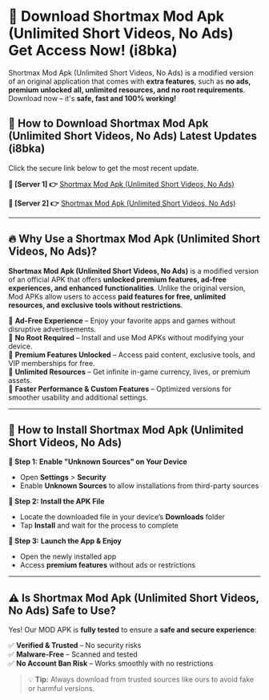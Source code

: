 # 🤖 Download Shortmax Mod Apk (Unlimited Short Videos, No Ads) Get Access Now! (i8bka)

Shortmax Mod Apk (Unlimited Short Videos, No Ads) is a modified version of an original application that comes with **extra features**, such as **no ads, premium unlocked all, unlimited resources, and no root requirements**. Download now – it's **safe, fast and 100% working!**

## **📱 How to Download Shortmax Mod Apk (Unlimited Short Videos, No Ads) Latest Updates (i8bka)**  
Click the secure link below to get the most recent update.  

 **📌 [Server 1] 👉** [Shortmax Mod Apk (Unlimited Short Videos, No Ads)](https://hapymods.com?title=Shortmax+Mod+Apk+(Unlimited+Short+Videos,+No+Ads))

 **📌 [Server 2] 👉** [Shortmax Mod Apk (Unlimited Short Videos, No Ads)](https://hapymods.com?title=Shortmax+Mod+Apk+(Unlimited+Short+Videos,+No+Ads))

---

## **🔥 Why Use a Shortmax Mod Apk (Unlimited Short Videos, No Ads)?**  

**Shortmax Mod Apk (Unlimited Short Videos, No Ads)** is a modified version of an official APK that offers **unlocked premium features, ad-free experiences, and enhanced functionalities**. Unlike the original version, Mod APKs allow users to access **paid features for free, unlimited resources, and exclusive tools without restrictions**.

🔽 **Ad-Free Experience** – Enjoy your favorite apps and games without disruptive advertisements.  
🔽 **No Root Required** – Install and use Mod APKs without modifying your device.  
🔽 **Premium Features Unlocked** – Access paid content, exclusive tools, and VIP memberships for free.  
🔽 **Unlimited Resources** – Get infinite in-game currency, lives, or premium assets.  
🔽 **Faster Performance & Custom Features** – Optimized versions for smoother usability and additional settings.  

---

## **🚀 How to Install Shortmax Mod Apk (Unlimited Short Videos, No Ads)**  

**🔹 Step 1:** **Enable "Unknown Sources" on Your Device**  
- Open **Settings** > **Security**  
- Enable **Unknown Sources** to allow installations from third-party sources  

**🔹 Step 2:** **Install the APK File**  
- Locate the downloaded file in your device’s **Downloads** folder  
- Tap **Install** and wait for the process to complete  

**🔹 Step 3:** **Launch the App & Enjoy**  
- Open the newly installed app  
- Access **premium features** without ads or restrictions  

---

## **⚠️ Is Shortmax Mod Apk (Unlimited Short Videos, No Ads) Safe to Use?**  

Yes! Our MOD APK is **fully tested** to ensure a **safe and secure experience**:

✅ **Verified & Trusted** – No security risks  
✅ **Malware-Free** – Scanned and tested  
✅ **No Account Ban Risk** – Works smoothly with no restrictions  

> 💡 **Tip:** Always download from trusted sources like ours to avoid fake or harmful versions.